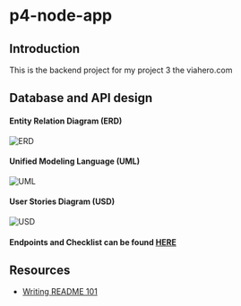 # p4-node-app

## Introduction

This is the backend project for my project 3 the viahero.com

## Database and API design

#### Entity Relation Diagram (ERD)
![ERD](https://gitlab.com/uplift-code-camp/students/dict-batch-1/anton/projects/-/blob/p4-node-app/p4-node-app/diagrams/ERD-PSD.jpg)

#### Unified Modeling Language (UML)
![UML](/projects/p4-node-app/diagrams/UML-PSD%20copy.jpg "UML")

#### User Stories Diagram (USD)
![USD](/projects/p4-node-app/diagrams/UserStoriesDiagram%20copy.jpg "USD")

#### Endpoints and Checklist can be found [HERE](./checklists/Ckecklists.xlsx)


## Resources

- [Writing README 101](https://stackoverflow.com/questions/32563078/how-link-to-any-local-file-with-markdown-syntax)
